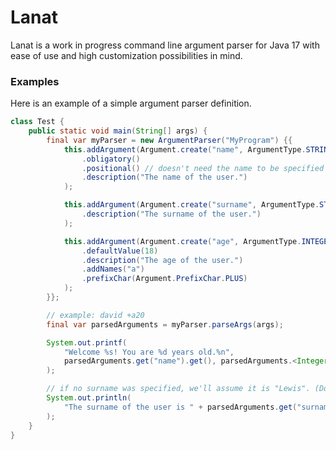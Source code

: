 # Lanat

Lanat is a work in progress command line argument parser for Java 17 with ease
of use and high customization possibilities in mind.

### Examples
Here is an example of a simple argument parser definition.

```java
class Test {
	public static void main(String[] args) {
		final var myParser = new ArgumentParser("MyProgram") {{
			this.addArgument(Argument.create("name", ArgumentType.STRING())
				.obligatory()
				.positional() // doesn't need the name to be specified
				.description("The name of the user.")
			);

			this.addArgument(Argument.create("surname", ArgumentType.STRING())
				.description("The surname of the user.")
			);

			this.addArgument(Argument.create("age", ArgumentType.INTEGER())
				.defaultValue(18)
				.description("The age of the user.")
				.addNames("a")
				.prefixChar(Argument.PrefixChar.PLUS)
			);
		}};

		// example: david +a20
		final var parsedArguments = myParser.parseArgs(args);

		System.out.printf(
			"Welcome %s! You are %d years old.%n",
			parsedArguments.get("name").get(), parsedArguments.<Integer>get("age").get()
		);

		// if no surname was specified, we'll assume it is "Lewis". (Don't ask why)
		System.out.println(
			"The surname of the user is " + parsedArguments.get("surname").undefined("Lewis")
		);
	}
}
```